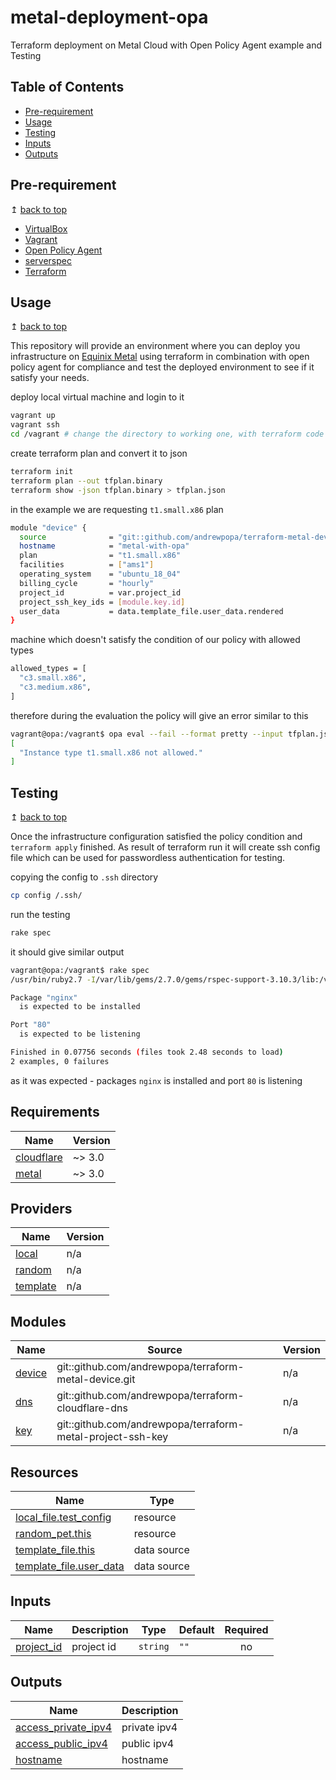 # metal-deployment-opa
Terraform deployment on Metal Cloud with Open Policy Agent example and Testing

## Table of Contents
- [Pre-requirement](#pre-requirements)
- [Usage](#usage)
- [Testing](#testing)
- [Inputs](#inputs)
- [Outputs](#outputs)

## Pre-requirement


↥ [back to top](#table-of-contents)

- [VirtualBox](https://www.virtualbox.org/)
- [Vagrant](https://www.vagrantup.com/)
- [Open Policy Agent](https://www.openpolicyagent.org/)
- [serverspec](https://serverspec.org/)
- [Terraform](https://serverspec.org/)

## Usage

↥ [back to top](#table-of-contents)

This repository will provide an environment where you can deploy you infrastructure on [Equinix Metal](https://console.equinix.com/) using terraform in combination with open policy agent for compliance and test the deployed environment to see if it satisfy your needs.

deploy local virtual machine and login to it
```bash
vagrant up
vagrant ssh
cd /vagrant # change the directory to working one, with terraform code
```

create terraform plan and convert it to json
```bash
terraform init
terraform plan --out tfplan.binary
terraform show -json tfplan.binary > tfplan.json
```

in the example we are requesting `t1.small.x86` plan
```bash
module "device" {
  source              = "git::github.com/andrewpopa/terraform-metal-device.git"
  hostname            = "metal-with-opa"
  plan                = "t1.small.x86"
  facilities          = ["ams1"]
  operating_system    = "ubuntu_18_04"
  billing_cycle       = "hourly"
  project_id          = var.project_id
  project_ssh_key_ids = [module.key.id]
  user_data           = data.template_file.user_data.rendered
}
```
machine which doesn't satisfy the condition of our policy with allowed types
```bash
allowed_types = [
  "c3.small.x86",
  "c3.medium.x86",
]
```
therefore during the evaluation the policy will give an error similar to this
```bash
vagrant@opa:/vagrant$ opa eval --fail --format pretty --input tfplan.json --data policy/ data.terraform.deny
[
  "Instance type t1.small.x86 not allowed."
]
```

## Testing

↥ [back to top](#table-of-contents)

Once the infrastructure configuration satisfied the policy condition and `terraform apply` finished. As result of terraform run it will create ssh config file which can be used for passwordless authentication for testing.

copying the config to `.ssh` directory
```bash
cp config /.ssh/
```

run the testing
```bash
rake spec
```
it should give similar output 

```bash
vagrant@opa:/vagrant$ rake spec
/usr/bin/ruby2.7 -I/var/lib/gems/2.7.0/gems/rspec-support-3.10.3/lib:/var/lib/gems/2.7.0/gems/rspec-core-3.10.1/lib /var/lib/gems/2.7.0/gems/rspec-core-3.10.1/exe/rspec --pattern spec/terraform.radacina.xyz/\*_spec.rb

Package "nginx"
  is expected to be installed

Port "80"
  is expected to be listening

Finished in 0.07756 seconds (files took 2.48 seconds to load)
2 examples, 0 failures
```

as it was expected - packages `nginx` is installed and port `80` is listening

## Requirements

| Name | Version |
|------|---------|
| <a name="requirement_cloudflare"></a> [cloudflare](#requirement\_cloudflare) | ~> 3.0 |
| <a name="requirement_metal"></a> [metal](#requirement\_metal) | ~> 3.0 |

## Providers

| Name | Version |
|------|---------|
| <a name="provider_local"></a> [local](#provider\_local) | n/a |
| <a name="provider_random"></a> [random](#provider\_random) | n/a |
| <a name="provider_template"></a> [template](#provider\_template) | n/a |

## Modules

| Name | Source | Version |
|------|--------|---------|
| <a name="module_device"></a> [device](#module\_device) | git::github.com/andrewpopa/terraform-metal-device.git | n/a |
| <a name="module_dns"></a> [dns](#module\_dns) | git::github.com/andrewpopa/terraform-cloudflare-dns | n/a |
| <a name="module_key"></a> [key](#module\_key) | git::github.com/andrewpopa/terraform-metal-project-ssh-key | n/a |

## Resources

| Name | Type |
|------|------|
| [local_file.test_config](https://registry.terraform.io/providers/hashicorp/local/latest/docs/resources/file) | resource |
| [random_pet.this](https://registry.terraform.io/providers/hashicorp/random/latest/docs/resources/pet) | resource |
| [template_file.this](https://registry.terraform.io/providers/hashicorp/template/latest/docs/data-sources/file) | data source |
| [template_file.user_data](https://registry.terraform.io/providers/hashicorp/template/latest/docs/data-sources/file) | data source |

## Inputs

| Name | Description | Type | Default | Required |
|------|-------------|------|---------|:--------:|
| <a name="input_project_id"></a> [project\_id](#input\_project\_id) | project id | `string` | `""` | no |

## Outputs

| Name | Description |
|------|-------------|
| <a name="output_access_private_ipv4"></a> [access\_private\_ipv4](#output\_access\_private\_ipv4) | private ipv4 |
| <a name="output_access_public_ipv4"></a> [access\_public\_ipv4](#output\_access\_public\_ipv4) | public ipv4 |
| <a name="output_hostname"></a> [hostname](#output\_hostname) | hostname |
